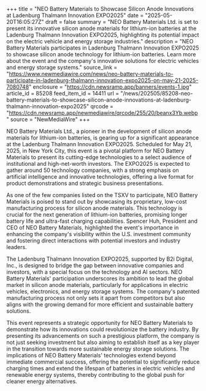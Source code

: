 +++
title = "NEO Battery Materials to Showcase Silicon Anode Innovations at Ladenburg Thalmann Innovation EXPO2025"
date = "2025-05-20T16:05:27Z"
draft = false
summary = "NEO Battery Materials Ltd. is set to present its innovative silicon anode materials for lithium-ion batteries at the Ladenburg Thalmann Innovation EXPO2025, highlighting its potential impact on the electric vehicle and energy storage industries."
description = "NEO Battery Materials participates in Ladenburg Thalmann Innovation EXPO2025 to showcase silicon anode technology for lithium-ion batteries. Learn more about the event and the company's innovative solutions for electric vehicles and energy storage systems."
source_link = "https://www.newmediawire.com/news/neo-battery-materials-to-participate-in-ladenburg-thalmann-innovation-expo2025-on-may-21-2025-7080748"
enclosure = "https://cdn.newsramp.app/banners/events-1.jpg"
article_id = 85208
feed_item_id = 14411
url = "/news/202505/85208-neo-battery-materials-to-showcase-silicon-anode-innovations-at-ladenburg-thalmann-innovation-expo2025"
qrcode = "https://cdn.newsramp.app/newmediawire/qrcode/255/20/beanx3Yb.webp"
source = "NewMediaWire"
+++

<p>NEO Battery Materials Ltd., a pioneer in the development of silicon anode materials for lithium-ion batteries, is gearing up for a significant appearance at the Ladenburg Thalmann Innovation EXPO2025. Scheduled for May 21, 2025, in New York City, this event is a pivotal platform for NEO Battery Materials to present its cutting-edge technologies to a select audience of institutional and high-net-worth investors. The EXPO2025 is expected to gather around 50 technology companies, with a strong emphasis on artificial intelligence and innovative technologies, offering a live format for product demonstrations and strategic business presentations.</p><p>As one of the few companies listed on the TSXV to participate, NEO Battery Materials is poised to stand out by showcasing its proprietary, low-cost manufacturing process for silicon anode materials. This technology is crucial for the next generation of lithium-ion batteries, promising longer battery life and ultra-fast charging capabilities. Spencer Huh, President and CEO of NEO Battery Materials, highlighted the event's importance in enhancing the company's visibility within the U.S. investment community and fostering direct interactions with potential investors and industry leaders.</p><p>The Ladenburg Thalmann Innovation EXPO2025, supported by B2i Digital, Inc., is designed to bridge the gap between innovative companies and investors, with a special focus on the technology and AI sectors. NEO Battery Materials' participation underscores its ambition to lead the global market in silicon anode materials, particularly for applications in electric vehicles, electronics, and energy storage systems. The company's patented manufacturing process not only sets it apart from competitors but also aligns with the growing demand for more efficient and sustainable battery solutions.</p><p>This event represents a strategic opportunity for NEO Battery Materials to demonstrate how its innovations could revolutionize the battery industry. By presenting its advancements on such a prestigious platform, the company is not just seeking investment but also aiming to establish itself as a key player in the transition towards more sustainable energy storage solutions. The implications of NEO Battery Materials' technologies extend beyond immediate commercial success, offering the potential to significantly reduce charging times and extend the lifespan of batteries in electric vehicles and renewable energy systems, thereby contributing to the global push for cleaner energy alternatives.</p>
